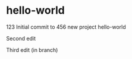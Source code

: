 # hello-world
123
Initial 
commit to 
456
new project hello-world

Second edit

Third edit (in branch)

